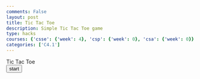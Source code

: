 ```yaml
---
comments: False
layout: post
title: Tic Tac Toe
description: Simple Tic Tac Toe game
type: hacks
courses: {'csse': {'week': 4}, 'csp': {'week': 0}, 'csa': {'week': 0}}
categories: ['C4.1']
---
```

<style>
    .show{
        display: block;
    }
    .hide{
        display: none;
    }
    .flex{
        display: flex;
        flex-direction: row;
    }
    .box{
        width: 50px;
        height: 50px;
        font-size: 100%;
    }
</style>

<h>Tic Tac Toe</h>
<button id="show" class="show" onClick="start()">start</button>
<div id="hide" class="hide">
    <div class="flex">
        <button id=1 class="box" onClick="check(this.id)"></button>
        <button id=2 class="box" onClick="check(this.id)"></button>
        <button id=3 class="box" onClick="check(this.id)"></button>
    </div>
    <div class="flex">
        <button id=4 class="box" onClick="check(this.id)"></button>
        <button id=5 class="box" onClick="check(this.id)"></button>
        <button id=6 class="box" onClick="check(this.id)"></button>
    </div>
    <div class="flex">
        <button id=7 class="box" onClick="check(this.id)"></button>
        <button id=8 class="box" onClick="check(this.id)"></button>
        <button id=9 class="box" onClick="check(this.id)"></button>
    </div>
</div>
<p id="text"></p>

<script>
    const board = new Array(10);
    var turn = false;
    function start(){
        document.getElementById("show").setAttribute("class", "hide");
        document.getElementById("hide").setAttribute("class", "show");
        document.getElementById("text").innerText = "";
        for (let i = 1; i < 10; i++) {
            document.getElementById(i).innerText = "";
        }
        board.length = 0;
        board = new Array(10);
    }
    function check(p){
        if (typeof board[p] !== "undefined"){return;};
        turn = !turn;
        board[p] = turn;
        document.getElementById(p).innerText = String(turn).replace("true","X").replace("false","O");
        if ((board[1] == board[2] && board[1] == board[3] && !(board[1]==undefined))||//row 1
            (board[4] == board[5] && board[4] == board[6] && !(board[4]==undefined))||//row 2
            (board[7] == board[8] && board[7] == board[9] && !(board[7]==undefined))||//row 3
            (board[1] == board[4] && board[1] == board[7] && !(board[1]==undefined))||//col 1
            (board[2] == board[5] && board[2] == board[8] && !(board[2]==undefined))||//col 2
            (board[3] == board[6] && board[3] == board[9] && !(board[3]==undefined))||//col 3
            (board[1] == board[5] && board[1] == board[9] && !(board[1]==undefined))||//dia 1
            (board[3] == board[5] && board[3] == board[7] && !(board[3]==undefined))){//dia 2
                document.getElementById("show").setAttribute("class", "show");
                document.getElementById("hide").setAttribute("class", "hide");
                document.getElementById("text").innerText = String(turn).replace("true","Player 1 ").replace("false","Player 2 ")+"wins!";
                return;
            }
            for (let i = 1; i < 10; i++) {
                if (typeof board[i] == "undefined"){return;};
            }
            document.getElementById("show").setAttribute("class", "show");
            document.getElementById("hide").setAttribute("class", "hide");
            document.getElementById("text").innerText = "Tie";
    }
</script>